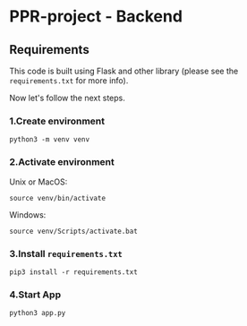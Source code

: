 # PPR-project - Backend 

## Requirements

This code is built using Flask and other library (please see the `requirements.txt` for more info).

Now let's follow the next steps.

### 1.Create environment
```
python3 -m venv venv
```

### 2.Activate environment
Unix or MacOS:
```
source venv/bin/activate
```

Windows:
```
source venv/Scripts/activate.bat
```

### 3.Install `requirements.txt`
```
pip3 install -r requirements.txt
```

### 4.Start App
```
python3 app.py
```
